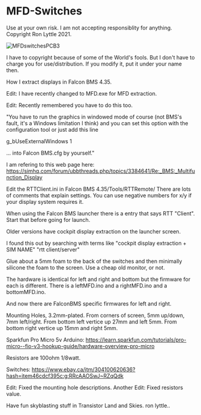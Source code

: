 # MFD-Switches
Use at your own risk.
I am not accepting responsiblity for anything.
Copyright Ron Lyttle 2021.

![MFDswitchesPCB3](https://user-images.githubusercontent.com/92828067/139580375-8cdb09f3-fbd4-448e-a597-b1d98c8a2068.jpg)

I have to copyright because of some of the World's fools.
But I don't have to charge you for use/distribution.
If you modify it, put it under your name then.

How I extract displays in Falcon BMS 4.35.

Edit: I have recently changed to MFD.exe for MFD extraction.

Edit: Recently remembered you have to do this too.

"You have to run the graphics in windowed mode of course (not BMS's fault, it's a Windows limitation I think) and you can set this option with the configuration tool or just add this line

g_bUseExternalWindows 1

... into Falcon BMS.cfg by yourself."

I am refering to this web page here: 
https://simhq.com/forum/ubbthreads.php/topics/3384641/Re:_BMS:_Multifunction_Display

Edit the RTTClient.ini in Falcon BMS 4.35/Tools/RTTRemote/
There are lots of comments that explain settings.
You can use negative numbers for x/y if your display system requires it.

When using the Falcon BMS launcher there is a entry that  says RTT "Client". Start
that before going for launch.

Older versions have cockpit display extraction on the launcher screen.

I found this out by searching with terms like "cockpit display extraction + SIM NAME" 
"rtt client/server"

Glue about a 5mm foam to the back of the switches and then minimally silicone the foam to the screen.
Use a cheap old monitor, or not.

The hardware is identical for left and right and bottom but the firmware for each is different. There is a
leftMFD.ino and a rightMFD.ino and a bottomMFD.ino.

And now there are FalconBMS specific firmwares for left and right.

Mounting Holes, 3.2mm-plated.
From corners of screen, 5mm up/down, 7mm left/right. 
From bottom left vertice up 27mm and left 5mm.
From bottom right vertice up 15mm and right 5mm.

Sparkfun Pro Micro 5v Arduino:
https://learn.sparkfun.com/tutorials/pro-micro--fio-v3-hookup-guide/hardware-overview-pro-micro

Resistors are 100ohm 1/8watt.

Switches:
https://www.ebay.ca/itm/304100620636?hash=item46cdcf395c:g:RRcAAOSwJ~RZqQdk

Edit: Fixed the mounting hole descriptions.
Another Edit: Fixed resistors value.



Have fun skyblasting stuff in Transistor Land and Skies.
ron lyttle..
